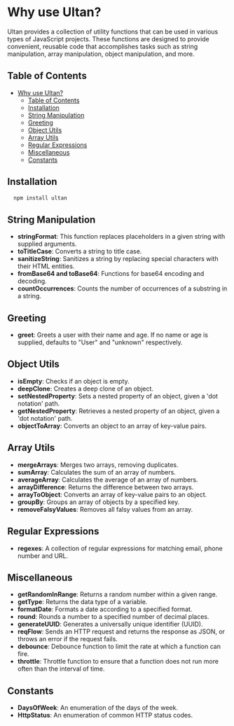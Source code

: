 # Why use Ultan?

Ultan provides a collection of utility functions that can be used in various types of JavaScript projects. These functions are designed to provide convenient, reusable code that accomplishes tasks such as string manipulation, array manipulation, object manipulation, and more.

## Table of Contents
- [Why use Ultan?](#why-use-ultan)
  - [Table of Contents](#table-of-contents)
  - [Installation](#installation)
  - [String Manipulation](#string-manipulation)
  - [Greeting](#greeting)
  - [Object Utils](#object-utils)
  - [Array Utils](#array-utils)
  - [Regular Expressions](#regular-expressions)
  - [Miscellaneous](#miscellaneous)
  - [Constants](#constants)


## Installation
```bash
  npm install ultan
```
## String Manipulation
- **stringFormat**: This function replaces placeholders in a given string with supplied arguments.
- **toTitleCase**: Converts a string to title case.
- **sanitizeString**: Sanitizes a string by replacing special characters with their HTML entities.
- **fromBase64 and toBase64**: Functions for base64 encoding and decoding.
- **countOccurrences**: Counts the number of occurrences of a substring in a string.

## Greeting
- **greet**: Greets a user with their name and age. If no name or age is supplied, defaults to "User" and "unknown" respectively.

## Object Utils
- **isEmpty**: Checks if an object is empty.
- **deepClone**: Creates a deep clone of an object.
- **setNestedProperty**: Sets a nested property of an object, given a 'dot notation' path.
- **getNestedProperty**: Retrieves a nested property of an object, given a 'dot notation' path.
- **objectToArray**: Converts an object to an array of key-value pairs.

## Array Utils
- **mergeArrays**: Merges two arrays, removing duplicates.
- **sumArray**: Calculates the sum of an array of numbers.
- **averageArray**: Calculates the average of an array of numbers.
- **arrayDifference**: Returns the difference between two arrays.
- **arrayToObject**: Converts an array of key-value pairs to an object.
- **groupBy**: Groups an array of objects by a specified key.
- **removeFalsyValues**: Removes all falsy values from an array.

## Regular Expressions
- **regexes**: A collection of regular expressions for matching email, phone number and URL.

## Miscellaneous
- **getRandomInRange**: Returns a random number within a given range.
- **getType**: Returns the data type of a variable.
- **formatDate**: Formats a date according to a specified format.
- **round**: Rounds a number to a specified number of decimal places.
- **generateUUID**: Generates a universally unique identifier (UUID).
- **reqFlow**: Sends an HTTP request and returns the response as JSON, or throws an error if the request fails.
- **debounce**: Debounce function to limit the rate at which a function can fire.
- **throttle**: Throttle function to ensure that a function does not run more often than the interval of time.

## Constants
- **DaysOfWeek**: An enumeration of the days of the week.
- **HttpStatus**: An enumeration of common HTTP status codes.

